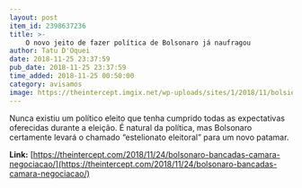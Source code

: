 ```yaml
---
layout: post
item_id: 2398637236
title: >-
    O novo jeito de fazer política de Bolsonaro já naufragou
author: Tatu D'Oquei
date: 2018-11-25 23:37:59
pub_date: 2018-11-25 23:37:59
time_added: 2018-11-25 00:50:00
category: avisamos
image: https://theintercept.imgix.net/wp-uploads/sites/1/2018/11/bolsie-1543082163.jpg?auto=compress%2Cformat&q=90&fit=crop&w=1200&h=800
---
```


Nunca existiu um político eleito que tenha cumprido todas as expectativas oferecidas durante a eleição. É natural da política, mas Bolsonaro certamente levará o chamado “estelionato eleitoral” para um novo patamar.

**Link:** [https://theintercept.com/2018/11/24/bolsonaro-bancadas-camara-negociacao/](https://theintercept.com/2018/11/24/bolsonaro-bancadas-camara-negociacao/)

